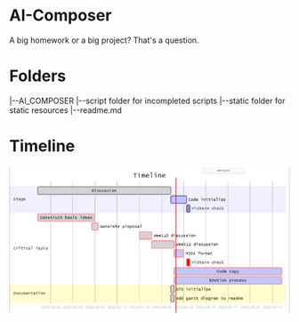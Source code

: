 # AI-Composer

A big homework or a big project? That's a question.

# Folders

|--AI_COMPOSER
   |--script        folder for incompleted scripts
   |--static        folder for static resources
   |--readme.md     

# Timeline

![gantt](static/gantt.png)
